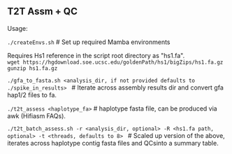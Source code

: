 ## T2T Assm + QC
Usage:  

``./createEnvs.sh`` # Set up required Mamba environments

Requires Hs1 reference in the script root directory as "hs1.fa".  
`` wget https://hgdownload.soe.ucsc.edu/goldenPath/hs1/bigZips/hs1.fa.gz ``  
`` gunzip hs1.fa.gz ``

```./gfa_to_fasta.sh <analysis_dir, if not provided defaults to ./spike_in_results> ``` # Iterate across assembly results dir and convert gfa hap1/2 files to fa.

``./t2t_assess <haplotype_fa>`` # haplotype fasta file, can be produced via awk (Hifiasm FAQs).  

``./t2t_batch_assess.sh -r <analysis_dir, optional> -R <hs1.fa path, optional> -t <threads, defaults to 8> `` # Scaled up version of the above, iterates across haplotype contig fasta files and QCsinto a summary table.
